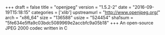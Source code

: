 +++
draft = false
title = "openjpeg"
version = "1.5.2-2"
date = "2016-09-19T15:18:15"
categories = ['xlib']
upstreamurl = "http://www.openjpeg.org/"
arch = "x86_64"
size = "136588"
usize = "524454"
sha1sum = "5fe634e5ffa9c03bdc5089969e2accbfc9a05b18"
+++
An open-source JPEG 2000 codec written in C